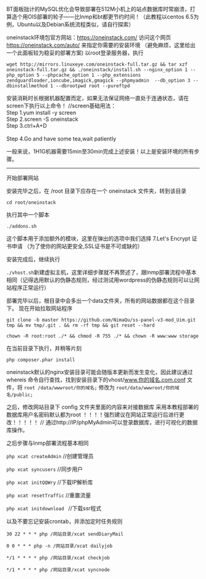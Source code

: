 BT面板拙计的MySQL优化会导致部署在512M小机上的站点数据库时常崩溃，打算造个用OIS部署的轮子——比lnmp和bt都更节约时间！（此教程以centos 6.5为例，Ubuntu以及Debian系统流程类似，请自行探索）


oneinstack环境包官方网站：https://oneinstack.com/
访问这个网页 https://oneinstack.com/auto/ 来指定你需要的安装环境 （避免麻烦，这里给出一个此面板较为稳妥的部署方案)
以root登录服务器，执行

`wget http://mirrors.linuxeye.com/oneinstack-full.tar.gz && tar xzf oneinstack-full.tar.gz && ./oneinstack/install.sh --nginx_option 1 --php_option 5 --phpcache_option 1 --php_extensions zendguardloader,ioncube,imagick,gmagick --phpmyadmin  --db_option 3 --dbinstallmethod 1 --dbrootpwd root --pureftpd `

安装消耗时长根据机器配置而定，如果无法保证网络一直处于连通状态，请在screen下执行以上命令！
//screen基础用法：</br>Step 1.yum install -y screen
                 </br>Step 2.screen -S oneinstack
                 </br>Step 3.ctrl+A+D        
                 </br>Step 4.Go and have some tea,wait patiently

一般来说，1H1G机器需要15min至30min完成上述安装！以上是安装环境的所有步骤。

---

开始部署网站

安装完毕之后，在 /root 目录下应存在一个 oneinstack 文件夹，转到该目录

`cd root/oneinstack`

执行其中一个脚本

`./addons.sh`

这个脚本用于添加额外的模块，这里在弹出的选项中我们选择 7.Let's Encrypt 证书申请 （为了使你的网站更安全,SSL证书是不可或缺的）

安装完成后，继续执行

`./vhost.sh`新建虚拟主机，这里详细步骤就不再赘述了，跟lnmp部署流程中基本相同（记得选用默认的伪静态规则，经过测试用wordpress的伪静态规则可以让网站程序正常运行）

部署完毕以后，根目录中会多出一个data文件夹，所有的网站数据都在这个目录下。
现在开始拉取网站程序

`git clone -b master https://github.com/NimaQu/ss-panel-v3-mod_Uim.git tmp && mv tmp/.git . && rm -rf tmp && git reset --hard `

`chown -R root:root ./* && chmod -R 755 ./* && chown -R www:www storage`

在当前目录下执行，并稍等片刻

`php composer.phar install`

oneinstack默认的nginx安装目录可能会随版本更新而发生变化，因此建议通过 whereis 命令自行查找，找到安装目录下的vhost/www.你的域名.com.conf 文件，将 `root /data/wwwroot/你的域名;` 修改为 `root/data/wwwroot/你的域名/public;`

之后，修改网站目录下 config 文件夹里面的内容来对接数据库
采用本教程部署的数据库用户名密码默认都为root ！！！！强烈建议在网站正常运行后进行更改！！！！！ // 通过http://IP/phpMyAdmin可以登录数据库，进行可视化的数据库操作。

之后步骤与lnmp部署流程基本相同

`php xcat createAdmin`          //创建管理员

`php xcat syncusers`            //同步用户

`php xcat initQQWry`            //下载IP解析库

`php xcat resetTraffic`         //重置流量

`php xcat initdownload `        //下载ssr程式


以及不要忘记安装crontab，并添加定时任务规则

`30 22 * * * php /网站目录/xcat sendDiaryMail`

`0 0 * * * php -n /网站目录/xcat dailyjob`

`*/1 * * * * php /网站目录/xcat checkjob`

`*/1 * * * * php /网站目录/xcat syncnode`
